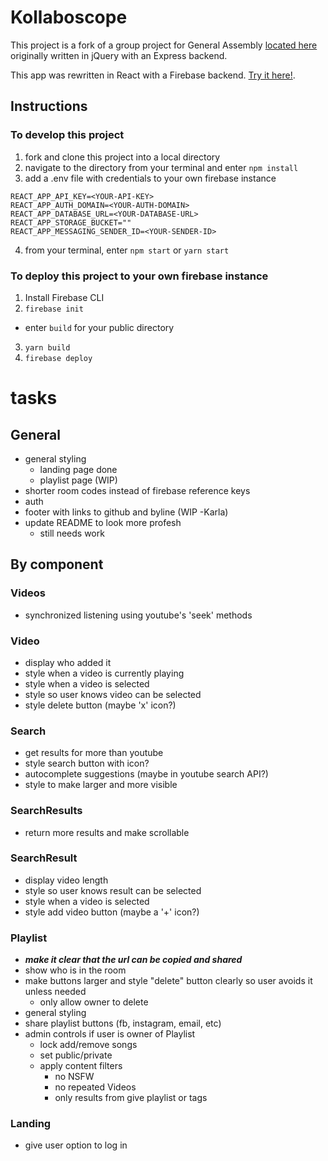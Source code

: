 # Kollaboscope
This project is a fork of a group project for General Assembly [located here](https://github.com/ludocracy/project-01) originally written in jQuery with an Express backend.

This app was rewritten in React with a Firebase backend. [Try it here!](https://kollaboscope-183217.firebaseapp.com/).
## Instructions
### To develop this project
1. fork and clone this project into a local directory
2. navigate to the directory from your terminal and enter `npm install`
3.  add a .env file with credentials to your own firebase instance
```
REACT_APP_API_KEY=<YOUR-API-KEY>
REACT_APP_AUTH_DOMAIN=<YOUR-AUTH-DOMAIN>
REACT_APP_DATABASE_URL=<YOUR-DATABASE-URL>
REACT_APP_STORAGE_BUCKET=""
REACT_APP_MESSAGING_SENDER_ID=<YOUR-SENDER-ID>
```
4. from your terminal, enter `npm start` or `yarn start`
### To deploy this project to your own firebase instance
1. Install Firebase CLI
2. `firebase init`
  - enter `build` for your public directory
3. `yarn build`
4. `firebase deploy`

# tasks
## General
  - general styling
    - landing page done
    - playlist page (WIP)
  - shorter room codes instead of firebase reference keys
  - auth
  - footer with links to github and byline (WIP -Karla)
  - update README to look more profesh
    - still needs work
## By component
### Videos
  - synchronized listening using youtube's 'seek' methods
### Video
  - display who added it
  - style when a video is currently playing
  - style when a video is selected
  - style so user knows video can be selected
  - style delete button (maybe 'x' icon?)
### Search
  - get results for more than youtube
  - style search button with icon?
  - autocomplete suggestions (maybe in youtube search API?)
  - style to make larger and more visible
### SearchResults
  - return more results and make scrollable
### SearchResult
  - display video length
  - style so user knows result can be selected
  - style when a video is selected
  - style add video button (maybe a '+' icon?)
### Playlist
  - ***make it clear that the url can be copied and shared***
  - show who is in the room
  - make buttons larger and style "delete" button clearly so user avoids it unless needed
    - only allow owner to delete
  - general styling
  - share playlist buttons (fb, instagram, email, etc)
  - admin controls if user is owner of Playlist
    - lock add/remove songs
    - set public/private
    - apply content filters
      - no NSFW
      - no repeated Videos
      - only results from give playlist or tags
### Landing
  - give user option to log in
